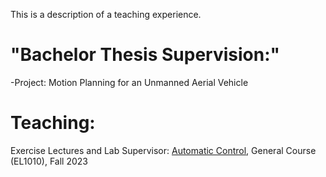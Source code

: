 
This is a description of a teaching experience. 

"Bachelor Thesis Supervision:"
======
-Project: Motion Planning for an Unmanned Aerial Vehicle

Teaching:
======
Exercise Lectures and Lab Supervisor: [Automatic Control](https://www.kth.se/student/kurser/kurs/EL1010?l=en), General Course (EL1010), Fall 2023

